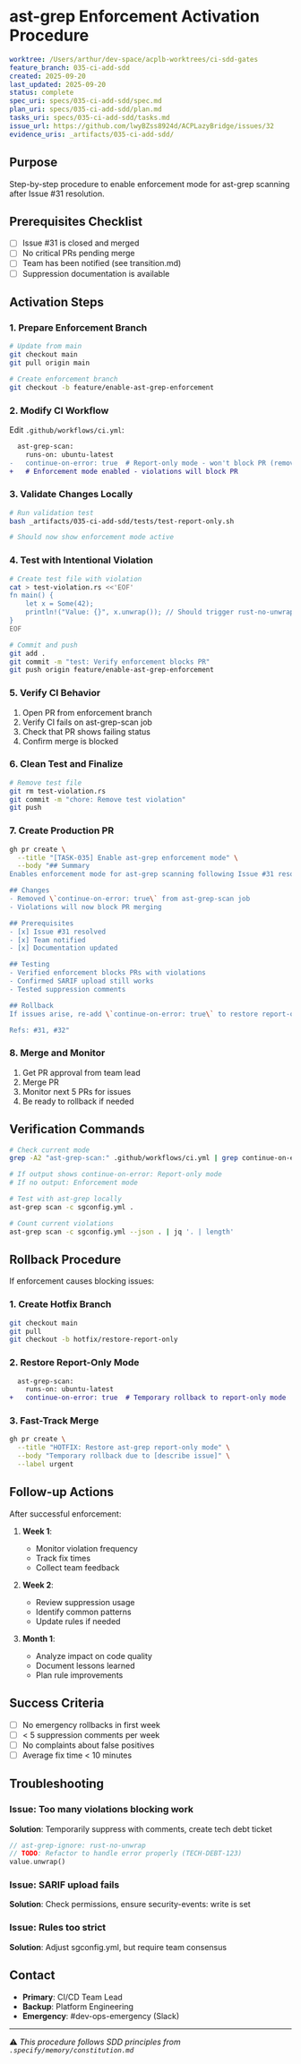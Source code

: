 # ast-grep Enforcement Activation Procedure

```yaml
worktree: /Users/arthur/dev-space/acplb-worktrees/ci-sdd-gates
feature_branch: 035-ci-add-sdd
created: 2025-09-20
last_updated: 2025-09-20
status: complete
spec_uri: specs/035-ci-add-sdd/spec.md
plan_uri: specs/035-ci-add-sdd/plan.md
tasks_uri: specs/035-ci-add-sdd/tasks.md
issue_url: https://github.com/lwyBZss8924d/ACPLazyBridge/issues/32
evidence_uris: _artifacts/035-ci-add-sdd/
```

## Purpose

Step-by-step procedure to enable enforcement mode for ast-grep scanning after Issue #31 resolution.

## Prerequisites Checklist

- [ ] Issue #31 is closed and merged
- [ ] No critical PRs pending merge
- [ ] Team has been notified (see transition.md)
- [ ] Suppression documentation is available

## Activation Steps

### 1. Prepare Enforcement Branch

```bash
# Update from main
git checkout main
git pull origin main

# Create enforcement branch
git checkout -b feature/enable-ast-grep-enforcement
```

### 2. Modify CI Workflow

Edit `.github/workflows/ci.yml`:

```diff
  ast-grep-scan:
    runs-on: ubuntu-latest
-   continue-on-error: true  # Report-only mode - won't block PR (remove to enforce)
+   # Enforcement mode enabled - violations will block PR
```

### 3. Validate Changes Locally

```bash
# Run validation test
bash _artifacts/035-ci-add-sdd/tests/test-report-only.sh

# Should now show enforcement mode active
```

### 4. Test with Intentional Violation

```bash
# Create test file with violation
cat > test-violation.rs <<'EOF'
fn main() {
    let x = Some(42);
    println!("Value: {}", x.unwrap()); // Should trigger rust-no-unwrap
}
EOF

# Commit and push
git add .
git commit -m "test: Verify enforcement blocks PR"
git push origin feature/enable-ast-grep-enforcement
```

### 5. Verify CI Behavior

1. Open PR from enforcement branch
2. Verify CI fails on ast-grep-scan job
3. Check that PR shows failing status
4. Confirm merge is blocked

### 6. Clean Test and Finalize

```bash
# Remove test file
git rm test-violation.rs
git commit -m "chore: Remove test violation"
git push
```

### 7. Create Production PR

```bash
gh pr create \
  --title "[TASK-035] Enable ast-grep enforcement mode" \
  --body "## Summary
Enables enforcement mode for ast-grep scanning following Issue #31 resolution.

## Changes
- Removed \`continue-on-error: true\` from ast-grep-scan job
- Violations will now block PR merging

## Prerequisites
- [x] Issue #31 resolved
- [x] Team notified
- [x] Documentation updated

## Testing
- Verified enforcement blocks PRs with violations
- Confirmed SARIF upload still works
- Tested suppression comments

## Rollback
If issues arise, re-add \`continue-on-error: true\` to restore report-only mode.

Refs: #31, #32"
```

### 8. Merge and Monitor

1. Get PR approval from team lead
2. Merge PR
3. Monitor next 5 PRs for issues
4. Be ready to rollback if needed

## Verification Commands

```bash
# Check current mode
grep -A2 "ast-grep-scan:" .github/workflows/ci.yml | grep continue-on-error

# If output shows continue-on-error: Report-only mode
# If no output: Enforcement mode

# Test with ast-grep locally
ast-grep scan -c sgconfig.yml .

# Count current violations
ast-grep scan -c sgconfig.yml --json . | jq '. | length'
```

## Rollback Procedure

If enforcement causes blocking issues:

### 1. Create Hotfix Branch

```bash
git checkout main
git pull
git checkout -b hotfix/restore-report-only
```

### 2. Restore Report-Only Mode

```diff
  ast-grep-scan:
    runs-on: ubuntu-latest
+   continue-on-error: true  # Temporary rollback to report-only mode
```

### 3. Fast-Track Merge

```bash
gh pr create \
  --title "HOTFIX: Restore ast-grep report-only mode" \
  --body "Temporary rollback due to [describe issue]" \
  --label urgent
```

## Follow-up Actions

After successful enforcement:

1. **Week 1**:
   - Monitor violation frequency
   - Track fix times
   - Collect team feedback

2. **Week 2**:
   - Review suppression usage
   - Identify common patterns
   - Update rules if needed

3. **Month 1**:
   - Analyze impact on code quality
   - Document lessons learned
   - Plan rule improvements

## Success Criteria

- [ ] No emergency rollbacks in first week
- [ ] < 5 suppression comments per week
- [ ] No complaints about false positives
- [ ] Average fix time < 10 minutes

## Troubleshooting

### Issue: Too many violations blocking work

**Solution**: Temporarily suppress with comments, create tech debt ticket

```rust
// ast-grep-ignore: rust-no-unwrap
// TODO: Refactor to handle error properly (TECH-DEBT-123)
value.unwrap()
```

### Issue: SARIF upload fails

**Solution**: Check permissions, ensure security-events: write is set

### Issue: Rules too strict

**Solution**: Adjust sgconfig.yml, but require team consensus

## Contact

- **Primary**: CI/CD Team Lead
- **Backup**: Platform Engineering
- **Emergency**: #dev-ops-emergency (Slack)

---

⚠️ _This procedure follows SDD principles from `.specify/memory/constitution.md`_
